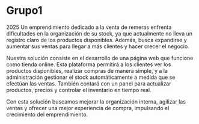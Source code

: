 # Grupo1
2025
Un emprendimiento dedicado a la venta de remeras enfrenta dificultades en la organización de su stock, ya que actualmente no lleva un registro claro de los productos disponibles. Además, busca expandirse y aumentar sus ventas para llegar a más clientes y hacer crecer el negocio.

Nuestra solución consiste en el desarrollo de una página web que funcione como tienda online. Esta plataforma permitirá a los clientes ver los productos disponibles, realizar compras de manera simple, y a la administración gestionar el stock automáticamente a medida que se efectúan las ventas. También contará con un panel para actualizar productos, precios y controlar el inventario en tiempo real.

Con esta solución buscamos mejorar la organización interna, agilizar las ventas y ofrecer una mejor experiencia de compra, impulsando el crecimiento del emprendimiento.
